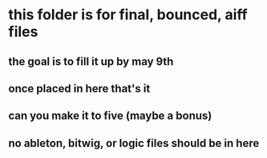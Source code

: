 # this folder is for final, bounced, aiff files
## the goal is to fill it up by may 9th
## once placed in here that's it
## can you make it to five (maybe a bonus)

## no ableton, bitwig, or logic files should be in here
